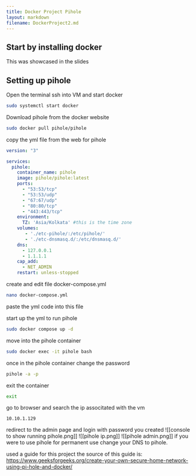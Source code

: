 ```yaml
---
title: Docker Project Pihole
layout: markdown
filename: DockerProject2.md
--- 
```

## Start by installing docker
This was showcased in the slides

## Setting up pihole
Open the terminal ssh into VM and start docker
```bash
sudo systemctl start docker
```
Download pihole from the docker website
```bash
sudo docker pull pihole/pihole
```
copy the yml file from the web for pihole
```yml
version: "3"

services:
  pihole:
    container_name: pihole
    image: pihole/pihole:latest
    ports:
      - "53:53/tcp"
      - "53:53/udp"
      - "67:67/udp"
      - "80:80/tcp"
      - "443:443/tcp"
    environment:
      TZ: 'Asia/Kolkata' #this is the time zone
    volumes:
       - './etc-pihole/:/etc/pihole/'
       - './etc-dnsmasq.d/:/etc/dnsmasq.d/'
    dns:
      - 127.0.0.1
      - 1.1.1.1
    cap_add:
      - NET_ADMIN
    restart: unless-stopped
```
create and edit file docker-compose.yml
```bash
nano docker-compose.yml
```
paste the yml code into this file

start up the yml to run pihole
```bash
sudo docker compose up -d
```
move into the pihole container
```bash
sudo docker exec -it pihole bash
```
once in the pihole container change the password
```bash
pihole -a -p
```
exit the container
```bash
exit
```
go to browser and search the ip associtated with the vm
```
10.10.1.129
```
redirect to the admin page and login with password you created
![[console to show running pihole.png]]
![[pihole ip.png]]
![[pihole admin.png]]
if you were to use pihole for permanent use change your DNS to pihole.

used a guide for this project the source of this guide is:
https://www.geeksforgeeks.org/create-your-own-secure-home-network-using-pi-hole-and-docker/
